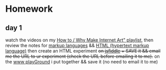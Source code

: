 # Homework

## day 1

watch the videos on my [How to / Why Make Internet Art" playlist](https://www.youtube.com/watch?v=0DZ0wBjFKg4&list=PLoQrXDiSBWYHqUGdQkojL9jj9iIUtS0ct), then review the notes for [markup languages](https://github.com/nbriz/intro2netart/blob/master/notes/markup/README.md) && [HTML (hypertext markup language)](https://github.com/nbriz/intro2netart/blob/master/notes/html/README.md) then create an HTML experiment ~~on [jsfiddle](https://jsfiddle.net/) + SAVE it && email me the URL to ur experiment (check the URL before emailing it to me).~~ on the [www playGround](http://67.205.128.6/) i put together && save it (no need to email it to me)

